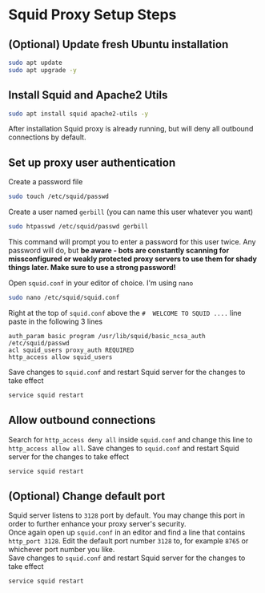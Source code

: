 # Squid Proxy Setup Steps


## (Optional) Update fresh Ubuntu installation
```bash
sudo apt update
sudo apt upgrade -y
```

## Install Squid and Apache2 Utils
```bash
sudo apt install squid apache2-utils -y
```
After installation Squid proxy is already running, but will deny all outbound connections by default.


## Set up proxy user authentication
Create a password file
```bash
sudo touch /etc/squid/passwd
```
Create a user named `gerbill` (you can name this user whatever you want)
```bash
sudo htpasswd /etc/squid/passwd gerbill
```
This command will prompt you to enter a password for this user twice. 
Any password will do, but **be aware - bots are constantly scanning for missconfigured or weakly protected proxy servers to use them for shady things later. Make sure to use a strong password!**  

Open `squid.conf` in your editor of choice. I'm using `nano`
```bash
sudo nano /etc/squid/squid.conf
```
Right at the top of `squid.conf` above the `#  WELCOME TO SQUID ....` line paste in the following 3 lines
```
auth_param basic program /usr/lib/squid/basic_ncsa_auth /etc/squid/passwd
acl squid_users proxy_auth REQUIRED
http_access allow squid_users
```
Save changes to `squid.conf` and restart Squid server for the changes to take effect
```bash
service squid restart
```

## Allow outbound connections
Search for `http_access deny all` inside `squid.conf` and change this line to `http_access allow all`.
Save changes to `squid.conf` and restart Squid server for the changes to take effect
```bash
service squid restart
```

## (Optional) Change default port
Squid server listens to `3128` port by default. You may change this port in order to further enhance your proxy server's security.  
Once again open up `squid.conf` in an editor and find a line that contains `http_port 3128`. Edit the default port number `3128` to, for example `8765` or whichever port number you like.   
Save changes to `squid.conf` and restart Squid server for the changes to take effect
```bash
service squid restart
```
